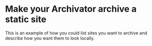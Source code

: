 # Make your Archivator archive a static site

This is an example of how you could list sites you want to archive
and describe how you want them to look locally.

